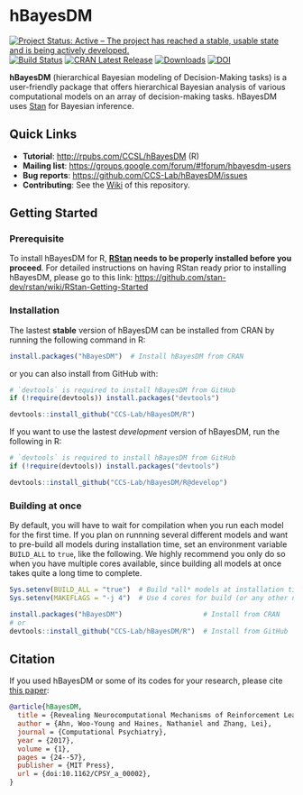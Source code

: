 
# hBayesDM

[![Project Status: Active – The project has reached a stable, usable
state and is being actively
developed.](https://www.repostatus.org/badges/latest/active.svg)](https://www.repostatus.org/#active)
[![Build
Status](https://travis-ci.org/CCS-Lab/hBayesDM.svg?branch=master)](https://travis-ci.org/CCS-Lab/hBayesDM)
[![CRAN Latest
Release](https://www.r-pkg.org/badges/version-last-release/hBayesDM)](https://cran.r-project.org/package=hBayesDM)
[![Downloads](https://cranlogs.r-pkg.org/badges/grand-total/hBayesDM)](https://cran.r-project.org/web/packages/hBayesDM/index.html)
[![DOI](https://zenodo.org/badge/doi/10.1162/CPSY_a_00002.svg)](https://doi.org/10.1162/CPSY_a_00002)

**hBayesDM** (hierarchical Bayesian modeling of Decision-Making tasks)
is a user-friendly package that offers hierarchical Bayesian analysis of
various computational models on an array of decision-making tasks.
hBayesDM uses [Stan](http://mc-stan.org/) for Bayesian inference.

## Quick Links

  - **Tutorial**: <http://rpubs.com/CCSL/hBayesDM> (R)
  - **Mailing list**:
    <https://groups.google.com/forum/#!forum/hbayesdm-users>
  - **Bug reports**: <https://github.com/CCS-Lab/hBayesDM/issues>
  - **Contributing**: See the
    [Wiki](https://github.com/CCS-Lab/hBayesDM/wiki) of this repository.

## Getting Started

### Prerequisite

To install hBayesDM for R, **[RStan](https://github.com/stan-dev/rstan)
needs to be properly installed before you proceed**. For detailed
instructions on having RStan ready prior to installing hBayesDM, please
go to this link:
<https://github.com/stan-dev/rstan/wiki/RStan-Getting-Started>

### Installation

The lastest **stable** version of hBayesDM can be installed from CRAN by
running the following command in R:

``` r
install.packages("hBayesDM")  # Install hBayesDM from CRAN
```

or you can also install from GitHub with:

``` r
# `devtools` is required to install hBayesDM from GitHub
if (!require(devtools)) install.packages("devtools")

devtools::install_github("CCS-Lab/hBayesDM/R")
```

If you want to use the lastest *development* version of hBayesDM, run
the following in R:

``` r
# `devtools` is required to install hBayesDM from GitHub
if (!require(devtools)) install.packages("devtools")

devtools::install_github("CCS-Lab/hBayesDM/R@develop")
```

### Building at once

By default, you will have to wait for compilation when you run each
model for the first time. If you plan on runnning several different
models and want to pre-build all models during installation time, set an
environment variable `BUILD_ALL` to `true`, like the following. We
highly recommend you only do so when you have multiple cores available,
since building all models at once takes quite a long time to
complete.

``` r
Sys.setenv(BUILD_ALL = "true")  # Build *all* models at installation time
Sys.setenv(MAKEFLAGS = "-j 4")  # Use 4 cores for build (or any other number you want)

install.packages("hBayesDM")                    # Install from CRAN
# or
devtools::install_github("CCS-Lab/hBayesDM/R")  # Install from GitHub
```

## Citation

If you used hBayesDM or some of its codes for your research, please cite
[this
paper](https://www.mitpressjournals.org/doi/full/10.1162/CPSY_a_00002):

``` bibtex
@article{hBayesDM,
  title = {Revealing Neurocomputational Mechanisms of Reinforcement Learning and Decision-Making With the {hBayesDM} Package},
  author = {Ahn, Woo-Young and Haines, Nathaniel and Zhang, Lei},
  journal = {Computational Psychiatry},
  year = {2017},
  volume = {1},
  pages = {24--57},
  publisher = {MIT Press},
  url = {doi:10.1162/CPSY_a_00002},
}
```
